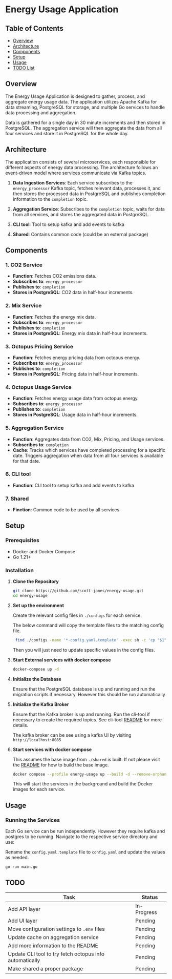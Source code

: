 
# Energy Usage Application

## Table of Contents
- [Overview](#overview)
- [Architecture](#architecture)
- [Components](#components)
- [Setup](#setup)
- [Usage](#usage)
- [TODO List](#todo)

## Overview

The Energy Usage Application is designed to gather, process, and aggregate energy usage data. The application utilizes Apache Kafka for data streaming, PostgreSQL for storage, and multiple Go services to handle data processing and aggregation.

Data is gathered for a single day in 30 minute increments and then stored in PostgreSQL. The aggregation service will then aggregate the data from all four services and store it in PostgreSQL for the whole day.

## Architecture

The application consists of several microservices, each responsible for different aspects of energy data processing. The architecture follows an event-driven model where services communicate via Kafka topics.

1. **Data Ingestion Services**: Each service subscribes to the `energy_processor` Kafka topic, fetches relevant data, processes it, and then stores the processed data in PostgreSQL and publishes completion information to the `completion` topic.

2. **Aggregation Service**: Subscribes to the `completion` topic, waits for data from all services, and stores the aggregated data in PostgreSQL.

3. **CLI tool**: Tool to setup kafka and add events to kafka

4. **Shared**: Contains common code (could be an external package)

## Components

### 1. CO2 Service
- **Function**: Fetches CO2 emissions data.
- **Subscribes to**: `energy_processor`
- **Publishes to**: `completion`
- **Stores in PostgreSQL**: CO2 data in half-hour increments.

### 2. Mix Service
- **Function**: Fetches the energy mix data.
- **Subscribes to**: `energy_processor`
- **Publishes to**: `completion`
- **Stores in PostgreSQL**: Energy mix data in half-hour increments.

### 3. Octopus Pricing Service
- **Function**: Fetches energy pricing data from octopus energy.
- **Subscribes to**: `energy_processor`
- **Publishes to**: `completion`
- **Stores in PostgreSQL**: Pricing data in half-hour increments.

### 4. Octopus Usage Service
- **Function**: Fetches energy usage data from octopus energy.
- **Subscribes to**: `energy_processor`
- **Publishes to**: `completion`
- **Stores in PostgreSQL**: Usage data in half-hour increments.

### 5. Aggregation Service
- **Function**: Aggregates data from CO2, Mix, Pricing, and Usage services.
- **Subscribes to**: `completion`
- **Cache**: Tracks which services have completed processing for a specific date. Triggers aggregation when data from all four services is available for that date.

### 6. CLI tool
- **Function**: CLI tool to setup kafka and add events to kafka

### 7. Shared
- **Finction**: Common code to be used by all services

## Setup

### Prerequisites
- Docker and Docker Compose
- Go 1.21+

### Installation

1. **Clone the Repository**

    ```sh
    git clone https://github.com/scott-janes/energy-usage.git
    cd energy-usage
    ```

2. **Set up the environment**
    
    Create the relevant config files in `./configs` for each service.

    The below command will copy the template files to the matching config file.

    ```sh
     find ./configs -name '*-config.yaml.template' -exec sh -c 'cp "$1" "${1%.template}"' _ {} \;
    ```

    Then you will just need to update specific values in the config files.

3. **Start External services with docker compose**

    ```sh
    docker-compose up -d
    ```

4. **Initialize the Database**

    Ensure that the PostgreSQL database is up and running and run the migration scripts if necessary. However this should be run automatically

5. **Initialize the Kafka Broker**

    Ensure that the Kafka broker is up and running. Run the cli-tool if necessary to create the required topics. See cli-tool [README](./cli-tool/README.md) for more details.

    The kafka broker can be see using a kafka UI by visiting `http://localhost:8085`

6. **Start services with docker compose**

    This assumes the base image from `./shared` is built. If not please visit the [README](./shared/README.md) for how to build the base image.

    ```sh
    docker compose --profile energy-usage up --build -d --remove-orphans
    ```

    This will start the services in the background and build the Docker images for each service.

## Usage

### Running the Services

Each Go service can be run independently. However they require kafka and postgres to be running. Navigate to the respective service directory and use:

Rename the `config.yaml.template` file to `config.yaml` and update the values as needed.

```sh
go run main.go
```


## TODO

| Task                                                      | Status        |
|-----------------------------------------------------------|---------------|
| Add API layer                                             | In-Progress   |
| Add UI layer                                              | Pending       |
| Move configuration settings to `.env` files               | Pending       |
| Update cache on aggregation service                       | Pending       |
| Add more information to the README                        | Pending       |
| Update CLI tool to try fetch octopus info automatically   | Pending       |
| Make shared a proper package                              | Pending       |
